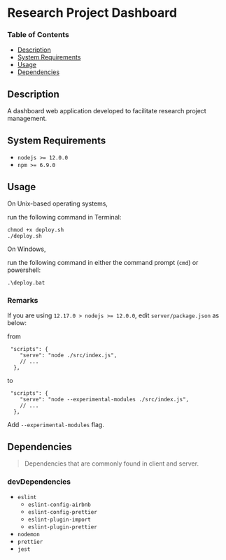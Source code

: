 # Research Project Dashboard

### Table of Contents

- [Description](#description)
- [System Requirements](#system-requirements)
- [Usage](#usage)
- [Dependencies](#dependencies)

## <a name="description"></a> Description

A dashboard web application developed to facilitate research project management.

## <a name="system-requirements"></a> System Requirements

- `nodejs >= 12.0.0`
- `npm >= 6.9.0`

## <a name="usage"></a> Usage

On Unix-based operating systems,

run the following command in Terminal:

```
chmod +x deploy.sh
./deploy.sh
```

On Windows,

run the following command in either the command prompt (`cmd`) or powershell:

```
.\deploy.bat
```

### Remarks

If you are using `12.17.0 > nodejs >= 12.0.0`, edit `server/package.json` as below:

from

```jsonc
 "scripts": {
    "serve": "node ./src/index.js",
    // ...
  },
```

to

```jsonc
 "scripts": {
    "serve": "node --experimental-modules ./src/index.js",
    // ...
  },
```

Add `--experimental-modules` flag.

## <a name="dependencies"></a> Dependencies

> Dependencies that are commonly found in client and server.

### devDependencies

- `eslint`
  - `eslint-config-airbnb`
  - `eslint-config-prettier`
  - `eslint-plugin-import`
  - `eslint-plugin-prettier`
- `nodemon`
- `prettier`
- `jest`
